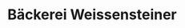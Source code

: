---
title: "Bäckerei Weissensteiner"
url: /bad-kleinkirchheim/baeckerei-weissensteiner/
shop: Bäckerei
---